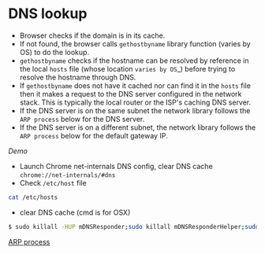 # DNS lookup

* Browser checks if the domain is in its cache.
* If not found, the browser calls ``gethostbyname`` library function (varies by
  OS) to do the lookup.
* ``gethostbyname`` checks if the hostname can be resolved by reference in the
  local ``hosts`` file (whose location `varies by OS`_) before trying to
  resolve the hostname through DNS.
* If ``gethostbyname`` does not have it cached nor can find it in the ``hosts``
  file then it makes a request to the DNS server configured in the network
  stack. This is typically the local router or the ISP's caching DNS server.
* If the DNS server is on the same subnet the network library follows the
  ``ARP process`` below for the DNS server.
* If the DNS server is on a different subnet, the network library follows
  the ``ARP process`` below for the default gateway IP.

_Demo_
* Launch Chrome net-internals DNS config, clear DNS cache
``chrome://net-internals/#dns``
* Check ``/etc/host`` file
```bash 
cat /etc/hosts
```
* clear DNS cache (cmd is for OSX)
```bash
$ sudo killall -HUP mDNSResponder;sudo killall mDNSResponderHelper;sudo dscacheutil -flushcache
```

[ARP process](./4-ARPprocess.md)